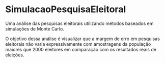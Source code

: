 # SimulacaoPesquisaEleitoral
Uma análise das pesquisas eleitorais utilizando métodos baseados em simulações de Monte Carlo.

O objetivo dessa análise é visualizar que a margem de erro em pesquisas eleitorais não varia expressivamente com amostragens da população maiores que 2000 eleitores em comparação com os resultados reais de eleições.
